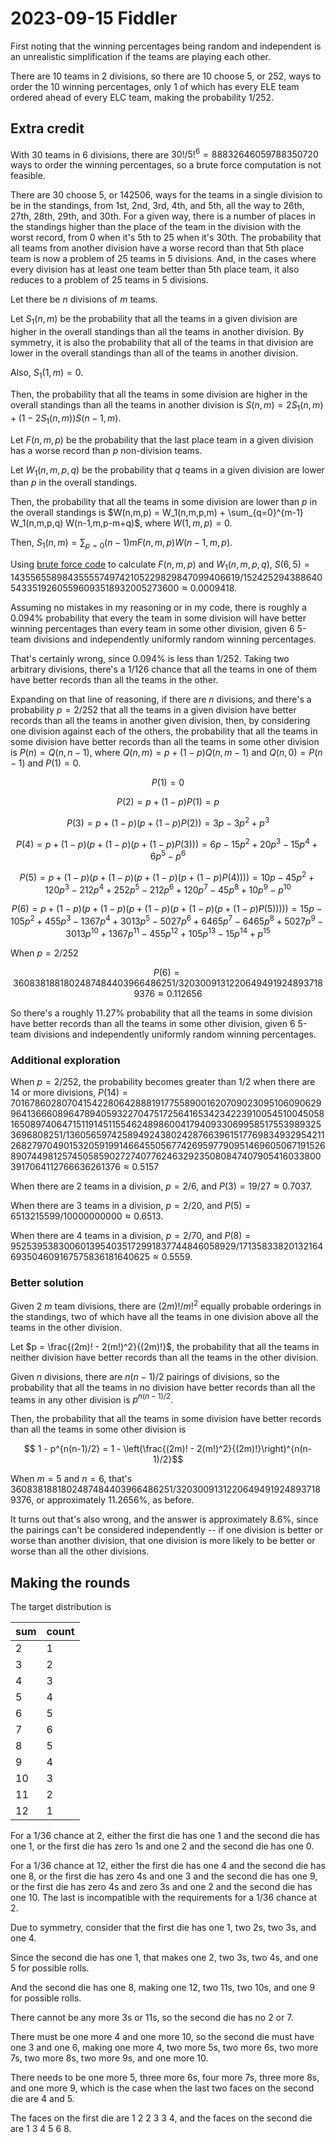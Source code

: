 2023-09-15 Fiddler
==================
First noting that the winning percentages being random and independent is
an unrealistic simplification if the teams are playing each other.

There are 10 teams in 2 divisions, so there are 10 choose 5, or 252, ways to
order the 10 winning percentages, only 1 of which has every ELE team ordered
ahead of every ELC team, making the probability 1/252.

Extra credit
------------
With 30 teams in 6 divisions, there are $30!/5!^6 = 88832646059788350720$
ways to order the winning percentages, so a brute force computation is not
feasible.

There are 30 choose 5, or 142506, ways for the teams in a single division
to be in the standings, from 1st, 2nd, 3rd, 4th, and 5th, all the way to
26th, 27th, 28th, 29th, and 30th.  For a given way, there is a number of
places in the standings higher than the place of the team in the division
with the worst record, from 0 when it's 5th to 25 when it's 30th.  The
probability that all teams from another division have a worse record than
that 5th place team is now a problem of 25 teams in 5 divisions.  And, in the
cases where every division has at least one team better than 5th place team,
it also reduces to a problem of 25 teams in 5 divisions.

Let there be $n$ divisions of $m$ teams.

Let $S_1(n,m)$ be the probability that all the teams in a given division are
higher in the overall standings than all the teams in another division.  By
symmetry, it is also the probability that all of the teams in that division
are lower in the overall standings than all of the teams in another division.

Also, $S_1(1,m) = 0$.

Then, the probability that all the teams in some division are higher in
the overall standings than all the teams in another division is
$S(n,m) = 2S_1(n,m) + (1 - 2S_1(n,m))S(n-1,m)$.

Let $F(n,m,p)$ be the probability that the last place team in a given division
has a worse record than $p$ non-division teams.

Let $W_1(n,m,p,q)$ be the probability that $q$ teams in a given division are
lower than $p$ in the overall standings.

Then, the probability that all the teams in some division are lower than $p$
in the overall standings is
$W(n,m,p) = W_1(n,m,p,m) + \sum_{q=0}^{m-1} W_1(n,m,p,q) W(n-1,m,p-m+q)$,
where $W(1,m,p) = 0$.

Then, $S_1(n,m) = \sum_{p=0}{(n-1)m} F(n,m,p)W(n-1,m,p)$.

Using [brute force code](20230915.hs) to calculate $F(n,m,p)$ and
$W_1(n,m,p,q)$,
$S(6,5) = 14355655898435555749742105229829847099406619/15242529438864054335192605596093518932005273600 \approx 0.0009418$.

Assuming no mistakes in my reasoning or in my code, there is roughly a
0.094% probability that every the team in some division will have better
winning percentages than every team in some other division, given 6 5-team
divisions and independently uniformly random winning percentages.

That's certainly wrong, since 0.094% is less than 1/252.  Taking two
arbitrary divisions, there's a 1/126 chance that all the teams in one
of them have better records than all the teams in the other.

Expanding on that line of reasoning, if there are $n$ divisions, and there's
a probability $p = 2/252$ that all the teams in a given division have better
records than all the teams in another given division, then, by considering
one division against each of the others, the probability that all the teams
in some division have better records than all the teams in some other
division is $P(n) = Q(n,n-1)$, where $Q(n,m) = p + (1-p)Q(n,m-1)$
and $Q(n,0) = P(n-1)$ and $P(1) = 0$.

$$ P(1) = 0 $$

$$ P(2) = p + (1-p)P(1) = p $$

$$ P(3) = p + (1-p)(p + (1-p)P(2)) = 3p - 3p^2 + p^3 $$

$$ P(4) = p + (1-p)(p + (1-p)(p + (1-p)P(3))) = 6p - 15p^2 + 20p^3 - 15p^4 + 6p^5 - p^6 $$

$$ P(5) = p + (1-p)(p + (1-p)(p + (1-p)(p + (1-p)P(4)))) = 10p - 45p^2 + 120p^3 - 212p^4 + 252p^5 - 212p^6 + 120p^7 - 45p^8 + 10p^9 - p^{10} $$

$$ P(6) = p + (1-p)(p + (1-p)(p + (1-p)(p + (1-p)(p + (1-p)P(5))))) = 15p - 105p^2 + 455p^3 - 1367p^4 + 3013p^5 - 5027p^6 + 6465p^7 - 6465p^8 + 5027p^9 - 3013p^{10} + 1367p^{11} - 455p^{12} + 105p^{13} - 15p^{14} + p^{15} $$

When $p = 2/252$

$$ P(6) = 3608381881802487484403966486251/32030091312206494919248937189376 \approx 0.112656 $$

So there's a roughly 11.27% probability that all the teams in some division
have better records than all the teams in some other division, given 6 5-team
divisions and independently uniformly random winning percentages.

### Additional exploration ###
When $p = 2/252$, the probability becomes greater than 1/2 when there are
14 or more divisions, $P(14) = 70167860280704154228064288819177558900162070902309510609062996413666089647894059322704751725641653423422391005451004505816508974064715119145115546248986004179409330699585175539893253696808251/136056597425894924380242876639615177698349329542112682797049015320591991466455056774269597790951469605067191526890744981257450585902727407762463292350808474079054160338003917064112766636261376 \approx 0.5157$

When there are 2 teams in a division, $p = 2/6$, and $P(3) = 19/27 \approx 0.7037$.

When there are 3 teams in a division, $p = 2/20$, and $P(5) = 6513215599/10000000000 \approx 0.6513$.

When there are 4 teams in a division, $p = 2/70$, and $P(8) = 9525395383006013954035172991837744846058929/17135833820132164693504609167575836181640625 \approx 0.5559$.

### Better solution ###

Given 2 $m$ team divisions, there are $(2m)!/m!^2$ equally probable orderings
in the standings, two of which have all the teams in one division above all
the teams in the other division.

Let $p = \frac{(2m)! - 2(m!)^2}{(2m)!}$, the probability that all the teams
in neither division have better records than all the teams in the other
division.

Given $n$ divisions, there are $n(n-1)/2$ pairings of divisions, so the
probability that all the teams in no division have better records than all
the teams in any other division is $p^{n(n-1)/2}$.

Then, the probability that all the teams in some division have better records
than all the teams in some other division is

$$ 1 - p^{n(n-1)/2} = 1 - \left(\frac{(2m)! - 2(m!)^2}{(2m)!}\right)^{n(n-1)/2}$$

When $m = 5$ and $n = 6$, that's
3608381881802487484403966486251/32030091312206494919248937189376, or
approximately 11.2656%, as before.

It turns out that's also wrong, and the answer is approximately 8.6%, since
the pairings can't be considered independently -- if one division is better or
worse than another division, that one division is more likely to be better or
worse than all the other divisions.

Making the rounds
-----------------
The target distribution is

|sum|count|
|---|-----|
|2  |1    |
|3  |2    |
|4  |3    |
|5  |4    |
|6  |5    |
|7  |6    |
|8  |5    |
|9  |4    |
|10 |3    |
|11 |2    |
|12 |1    |

For a 1/36 chance at 2, either the first die has one 1 and the second die
has one 1, or the first die has zero 1s and one 2 and the second die has
one 0.

For a 1/36 chance at 12, either the first die has one 4 and the second die
has one 8, or the first die has zero 4s and one 3 and the second die has
one 9, or the first die has zero 4s and zero 3s and one 2 and the second
die has one 10.  The last is incompatible with the requirements for a 1/36
chance at 2.

Due to symmetry, consider that the first die has one 1, two 2s, two 3s, and
one 4.

Since the second die has one 1, that makes one 2, two 3s, two 4s, and one 5
for possible rolls.

And the second die has one 8, making one 12, two 11s, two 10s, and one 9
for possible rolls.

There cannot be any more 3s or 11s, so the second die has no 2 or 7.

There must be one more 4 and one more 10, so the second die must have one
3 and one 6, making one more 4, two more 5s, two more 6s, two more 7s,
two more 8s, two more 9s, and one more 10.

There needs to be one more 5, three more 6s, four more 7s, three more 8s,
and one more 9, which is the case when the last two faces on the second die
are 4 and 5.

The faces on the first die are 1 2 2 3 3 4, and the faces on the second die
are 1 3 4 5 6 8.
